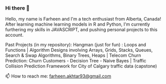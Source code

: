 ### Hi there 👋
Hello, my name is Farheen and I'm a tech enthusiast from Alberta, Canada! After learning machine learning models in R and Python, I'm currently furthering my skills in JAVASCRIPT, and pushing personal projects to this account. 

Past Projects (in my repository):
Hangman (just for fun) : Loops and Functions | 
Algorithm Designs involving Arrays, Grids, Stacks, Queues, Search & Swap Algorithms, Binary Trees, Heaps | 
Telecom Churn Prediction: Churn Customers - Decision Tree - Naive Bayes | 
Traffic Collision Prediction Framework for City of Calgary traffic data (capstone)


📫 How to reach me: farheen.akhtar93@gmail.com

